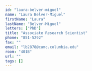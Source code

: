 ```yaml
---
id: "laura-belver-miguel"
name: "Laura Belver-Miguel"
firstName: "Laura"
lastName: "Belver-Miguel"
letters: ["PhD"]
title: "Associate Research Scientist"
phone: "851-5292"
fax: ""
email: "lb2878@cumc.columbia.edu"
room: "401B"
url: ""
tags: []
---
```

